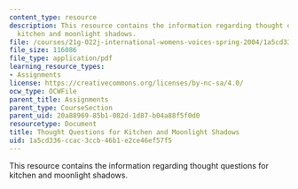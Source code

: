 ```yaml
---
content_type: resource
description: This resource contains the information regarding thought questions for
  kitchen and moonlight shadows.
file: /courses/21g-022j-international-womens-voices-spring-2004/1a5cd336ccac3ccb46b1e2ce46ef57f5_MIT21G_022JS04_f_kt.pdf
file_size: 116086
file_type: application/pdf
learning_resource_types:
- Assignments
license: https://creativecommons.org/licenses/by-nc-sa/4.0/
ocw_type: OCWFile
parent_title: Assignments
parent_type: CourseSection
parent_uid: 20a88969-85b1-082d-1d87-b04a88f5f0d0
resourcetype: Document
title: Thought Questions for Kitchen and Moonlight Shadows
uid: 1a5cd336-ccac-3ccb-46b1-e2ce46ef57f5
---
```

This resource contains the information regarding thought questions for kitchen and moonlight shadows.